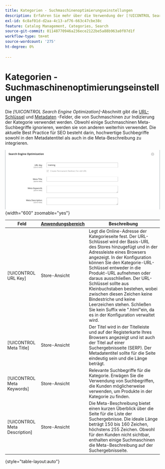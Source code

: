 ```yaml
---
title: Kategorien - Suchmaschinenoptimierungseinstellungen
description: Erfahren Sie mehr über die Verwendung der [!UICONTROL Search Engine Optimization] -Einstellungen zum Definieren des URL-Schlüssels und der Metadatenfelder, die von Suchmaschinen zum Indizieren der Kategorie verwendet werden.
exl-id: 6c8af01d-d2aa-4c13-af76-663c47cbe38c
feature: Catalog Management, Categories, Search
source-git-commit: 01148770946a236ece2122be5a88b963a0f07d1f
workflow-type: tm+mt
source-wordcount: '275'
ht-degree: 0%

---
```


# Kategorien - Suchmaschinenoptimierungseinstellungen

Die _[!UICONTROL Search Engine Optimization]_-Abschnitt gibt die [URL-Schlüssel](catalog-urls.md) und [Metadaten](../merchandising-promotions/meta-data.md) -Felder, die von Suchmaschinen zur Indizierung der Kategorie verwendet werden. Obwohl einige Suchmaschinen Meta-Suchbegriffe ignorieren, werden sie von anderen weiterhin verwendet. Die aktuelle Best Practice für SEO besteht darin, hochwertige Suchbegriffe sowohl in den Metadatentitel als auch in die Meta-Beschreibung zu integrieren.

![Suchmaschinenoptimierung](./assets/categories-search-engine-optimization.png){width="600" zoomable="yes"}

| Feld | [Anwendungsbereich](../getting-started/websites-stores-views.md#scope-settings) | Beschreibung |
|--- |--- |----------------------------------------------------|
| [!UICONTROL URL Key] | Store-Ansicht | Legt die Online-Adresse der Kategorieseite fest. Der URL-Schlüssel wird der Basis-URL des Stores hinzugefügt und in der Adressleiste eines Browsers angezeigt. In der Konfiguration können Sie den Kategorie-URL-Schlüssel entweder in die Produkt-URL aufnehmen oder daraus ausschließen. Der URL-Schlüssel sollte aus Kleinbuchstaben bestehen, wobei zwischen diesen Zeichen keine Bindestriche und keine Leerzeichen stehen. Schließen Sie kein Suffix wie &quot;.html&quot;ein, da es in der Konfiguration verwaltet wird. |
| [!UICONTROL Meta Title] | Store-Ansicht | Der Titel wird in der Titelleiste und auf der Registerkarte Ihres Browsers angezeigt und ist auch der Titel auf einer Suchergebnisseite (SERP). Der Metadatentitel sollte für die Seite eindeutig sein und die Länge beträgt. |
| [!UICONTROL Meta Keywords] | Store-Ansicht | Relevante Suchbegriffe für die Kategorie. Erwägen Sie die Verwendung von Suchbegriffen, die Kunden möglicherweise verwenden, um Produkte in der Kategorie zu finden. |
| [!UICONTROL Meta Description] | Store-Ansicht | Die Meta-Beschreibung bietet einen kurzen Überblick über die Seite für die Liste der Suchergebnisse. Die ideale Länge beträgt 150 bis 160 Zeichen, höchstens 255 Zeichen. Obwohl für den Kunden nicht sichtbar, enthalten einige Suchmaschinen die Meta-Beschreibung auf der Suchergebnisseite. |

{style="table-layout:auto"}
